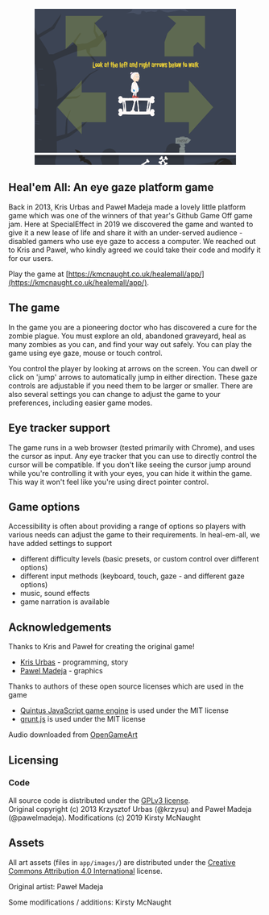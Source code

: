 <p style="text-align:center;"><img src="ScreenshotCrop.PNG" alt="Heal 'em all screenshot" width="400"/></p>

## Heal'em All: An eye gaze platform game

Back in 2013, Kris Urbas and Paweł Madeja made a lovely little platform game which was one of the winners of that year's Github Game Off game jam. Here at SpecialEffect in 2019 we discovered the game and wanted to give it a new lease of life and share it with an under-served audience - disabled gamers who use eye gaze to access a computer. We reached out to Kris and Paweł, who kindly agreed we could take their code and modify it for our users.

Play the game at [https://kmcnaught.co.uk/healemall/app/](https://kmcnaught.co.uk/healemall/app/).

## The game

In the game you are a pioneering doctor who has discovered a cure for the zombie plague. You must explore an old, abandoned graveyard, heal as many zombies as you can, and find your way out safely. You can play the game using eye gaze, mouse or touch control. 

You control the player by looking at arrows on the screen. You can dwell or click on 'jump' arrows to automatically jump in either direction. These gaze controls are adjustable if you need them to be larger or smaller. There are also several settings you can change to adjust the game to your preferences, including easier game modes.

## Eye tracker support

The game runs in a web browser (tested primarily with Chrome), and uses the cursor as input. Any eye tracker that you can use to directly control the cursor will be compatible. If you don't like seeing the cursor jump around while you're controlling it with your eyes, you can hide it within the game. This way it won't feel like you're using direct pointer control.

## Game options

Accessibility is often about providing a range of options so players with various needs can adjust the game to their requirements. In heal-em-all, we have added settings to support
- different difficulty levels (basic presets, or custom control over different options)
- different input methods (keyboard, touch, gaze - and different gaze options)
- music, sound effects
- game narration is available

## Acknowledgements 

Thanks to Kris and Paweł for creating the original game!
-   [Kris Urbas](https://twitter.com/krzysu) - programming, story
-   [Pawel Madeja](https://twitter.com/pawelmadeja) - graphics

Thanks to authors of these open source licenses which are used in the game
-   [Quintus JavaScript game engine](http://html5quintus.com/) is used under the MIT license
-   [grunt.js](http://gruntjs.com/) is used under the MIT license

Audio downloaded from [OpenGameArt](http://opengameart.org/)

## Licensing

### Code

All source code is distributed under the [GPLv3 license](LICENSE).  
Original copyright (c) 2013 Krzysztof Urbas (@krzysu) and Paweł Madeja (@pawelmadeja). 
Modifications (c) 2019 Kirsty McNaught 

## Assets

All art assets (files in ``app/images/``) are distributed under the [Creative Commons Attribution 4.0 International](http://creativecommons.org/licenses/by/4.0/) license.  

Original artist: Paweł Madeja

Some modifications / additions: Kirsty McNaught

